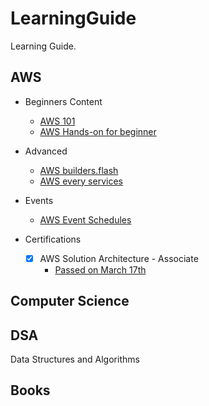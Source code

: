 # LearningGuide

Learning Guide.

## AWS

- Beginners Content

  - [AWS 101](https://aws.amazon.com/jp/aws-jp-introduction/aws-jp-webinar-level-100/)
  - [AWS Hands-on for beginner](https://aws.amazon.com/jp/aws-jp-introduction/aws-jp-webinar-hands-on/)

- Advanced

  - [AWS builders.flash](https://aws.amazon.com/jp/builders-flash/?awsf.filter-name=*all)
  - [AWS every services](https://aws.amazon.com/jp/aws-jp-introduction/aws-jp-webinar-service-cut/)

- Events

  - [AWS Event Schedules](https://aws.amazon.com/jp/events/)

- Certifications

  - [x] AWS Solution Architecture - Associate
    - [Passed on March 17th](https://www.credly.com/badges/2cba3651-bdd2-4ee8-8489-6c65201055e5/public_url)

## Computer Science

## DSA

Data Structures and Algorithms

## Books

